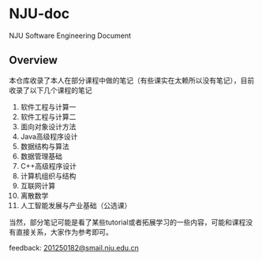 # NJU-doc
NJU Software Engineering Document

## Overview

本仓库收录了本人在部分课程中做的笔记（有些课实在太赖所以没有笔记），目前收录了以下几个课程的笔记

1. 软件工程与计算一
2. 软件工程与计算二
3. 面向对象设计方法
4. Java高级程序设计
5. 数据结构与算法
6. 数据管理基础
7. C++高级程序设计
8. 计算机组织与结构
9. 互联网计算
10. 离散数学
11. 人工智能发展与产业基础（公选课）

当然，部分笔记可能是看了某些tutorial或者拓展学习的一些内容，可能和课程没有直接关系，大家作为参考即可。

feedback: 201250182@smail.nju.edu.cn
